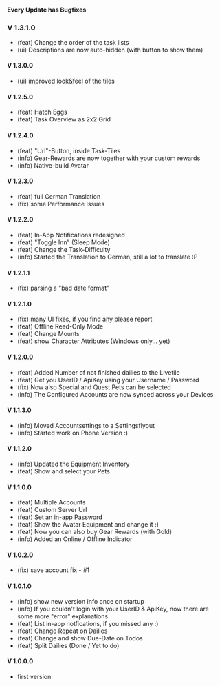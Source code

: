 #### Every Update has Bugfixes

### V 1.3.1.0
- (feat) Change the order of the task lists
- (ui) Descriptions are now auto-hidden (with button to show them)

#### V 1.3.0.0
- (ui) improved look&feel of the tiles

#### V 1.2.5.0
- (feat) Hatch Eggs
- (feat) Task Overview as 2x2 Grid 

#### V 1.2.4.0
- (feat) "Url"-Button, inside Task-Tiles
- (info) Gear-Rewards are now together with your custom rewards
- (info) Native-build Avatar

#### V 1.2.3.0
- (feat) full German Translation
- (fix) some Performance Issues

#### V 1.2.2.0
- (feat) In-App Notifications redesigned
- (feat) "Toggle Inn" (Sleep Mode)
- (feat) Change the Task-Difficulty
- (info) Started the Translation to German, still a lot to translate :P

#### V 1.2.1.1
- (fix) parsing a "bad date format" 

#### V 1.2.1.0
- (fix) many UI fixes, if you find any please report
- (feat) Offline Read-Only Mode
- (feat) Change Mounts
- (feat) show Character Attributes (Windows only... yet)

#### V 1.2.0.0
- (feat) Added Number of not finished dailies to the Livetile
- (feat) Get you UserID / ApiKey using your Username / Password
- (fix) Now also Special and Quest Pets can be selected
- (info) The Configured Accounts are now synced across your Devices

#### V 1.1.3.0
- (info) Moved Accountsettings to a Settingsflyout
- (info) Started work on Phone Version :)

#### V 1.1.2.0
- (info) Updated the Equipment Inventory
- (feat) Show and select your Pets

#### V 1.1.0.0
- (feat) Multiple Accounts
- (feat) Custom Server Url
- (feat) Set an in-app Password
- (feat) Show the Avatar Equipment and change it :)
- (feat) Now you can also buy Gear Rewards (with Gold)
- (info) Added an Online / Offline Indicator

#### V 1.0.2.0
- (fix) save account fix - #1

#### V 1.0.1.0
- (info) show new version info once on startup
- (info) If you couldn't login with your UserID & ApiKey, now there are some more "error" explanations
- (feat) List in-app notfications, if you missed any :)
- (feat) Change Repeat on Dailies
- (feat) Change and show Due-Date on Todos
- (feat) Split Dailies (Done / Yet to do)

#### V 1.0.0.0
- first version